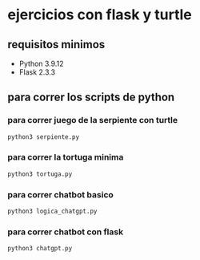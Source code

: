 # ejercicios con flask y turtle
## requisitos minimos 
<ul>
  <li>Python 3.9.12</li>
  <li>Flask 2.3.3</li>
</ul>


## para correr los scripts de python
### para correr juego de la serpiente con turtle
```bash
python3 serpiente.py
```

### para correr la tortuga minima
```bash
python3 tortuga.py
```

### para correr chatbot basico 
```bash
python3 logica_chatgpt.py
```

### para correr chatbot con flask 
```bash
python3 chatgpt.py
```